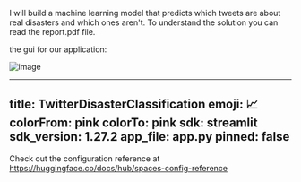 I will build a machine learning model that predicts which tweets are about real disasters and which ones aren't. 
To understand the solution you can read the report.pdf file.

the gui for our application:

![image](https://github.com/Anwar9Ibrahim/NLP-twitter-disaster-detector/assets/115429214/28db25f1-e622-4c46-b4d7-f4de19144616)



---
title: TwitterDisasterClassification
emoji: 📈
colorFrom: pink
colorTo: pink
sdk: streamlit
sdk_version: 1.27.2
app_file: app.py
pinned: false
---

Check out the configuration reference at https://huggingface.co/docs/hub/spaces-config-reference
